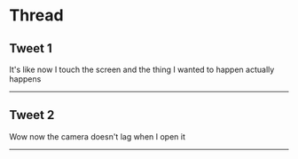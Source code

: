 # Thread

## Tweet 1

It's like now I touch the screen and the thing I wanted to happen actually happens

---

## Tweet 2

Wow now the camera doesn't lag when I open it

---

